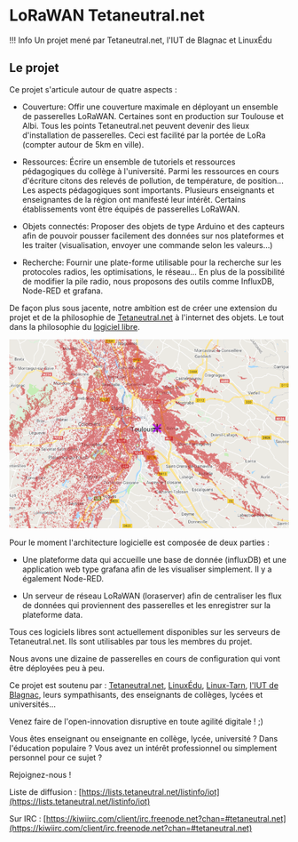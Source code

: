 # LoRaWAN Tetaneutral.net

!!! Info
    Un projet mené par Tetaneutral.net, l'IUT de Blagnac et LinuxÉdu

## Le projet

Ce projet s'articule autour de quatre aspects :

* Couverture: Offir une couverture maximale en déployant un ensemble de passerelles LoRaWAN. Certaines sont en production sur Toulouse et Albi. Tous les points Tetaneutral.net peuvent devenir des lieux d'installation de passerelles. Ceci est facilité par la portée de LoRa (compter autour de 5km en ville).

* Ressources: Écrire un ensemble de tutoriels et ressources pédagogiques du collège à l'université. Parmi les ressources en cours d'écriture citons des relevés de pollution, de température, de position... Les aspects pédagogiques sont importants. Plusieurs enseignants et enseignantes de la région ont manifesté leur intérêt. Certains établissements vont être équipés de passerelles LoRaWAN.

* Objets connectés: Proposer des objets de type Arduino et des capteurs afin de pouvoir pousser facilement des données sur nos plateformes et les traiter (visualisation, envoyer une commande selon les valeurs...)

* Recherche: Fournir une plate-forme utilisable pour la recherche sur les protocoles radios, les optimisations, le réseau... En plus de la possibilité de modifier la pile radio, nous proposons des outils comme InfluxDB, Node-RED et grafana.

De façon plus sous jacente, notre ambition est de créer une extension du projet et de la philosophie de [Tetaneutral.net](http://www.tetaneutral.net/) à l'internet des objets. Le tout dans la philosophie du [logiciel libre](https://www.april.org/articles/intro/ll.html).

![Architecture](assets/img/los.png)

Pour le moment l'architecture logicielle est composée de deux parties :

- Une plateforme data qui accueille une base de donnée (influxDB) et une application web type grafana afin de les visualiser simplement. Il y a également Node-RED.

- Un serveur de réseau LoRaWAN (loraserver) afin de centraliser les flux de données qui proviennent des passerelles et les enregistrer sur la plateforme data.

Tous ces logiciels libres sont actuellement disponibles sur les serveurs de Tetaneutral.net. Ils sont utilisables par tous les membres du projet.

Nous avons une dizaine de passerelles en cours de configuration qui vont être déployées peu à peu.

Ce projet est soutenu par : [Tetaneutral.net](https://tetaneutral.net/), [LinuxÉdu](https://www.linuxedu.org/), [Linux-Tarn](https://blog.linuxtarn.org/), [l'IUT de Blagnac](https://www.iut-blagnac.fr/fr/), leurs sympathisants, des enseignants de collèges, lycées et universités...

Venez faire de l'open-innovation disruptive en toute agilité digitale ! ;)

Vous êtes enseignant ou enseignante en collège, lycée, université ? Dans l'éducation populaire ? Vous avez un intérêt professionnel ou simplement personnel pour ce sujet ?

Rejoignez-nous !

Liste de diffusion : [https://lists.tetaneutral.net/listinfo/iot](https://lists.tetaneutral.net/listinfo/iot)

Sur IRC : [https://kiwiirc.com/client/irc.freenode.net?chan=#tetaneutral.net](https://kiwiirc.com/client/irc.freenode.net?chan=#tetaneutral.net)
